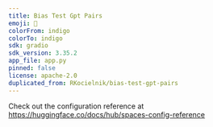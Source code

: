 ```yaml
---
title: Bias Test Gpt Pairs
emoji: 🦀
colorFrom: indigo
colorTo: indigo
sdk: gradio
sdk_version: 3.35.2
app_file: app.py
pinned: false
license: apache-2.0
duplicated_from: RKocielnik/bias-test-gpt-pairs
---
```


Check out the configuration reference at https://huggingface.co/docs/hub/spaces-config-reference
